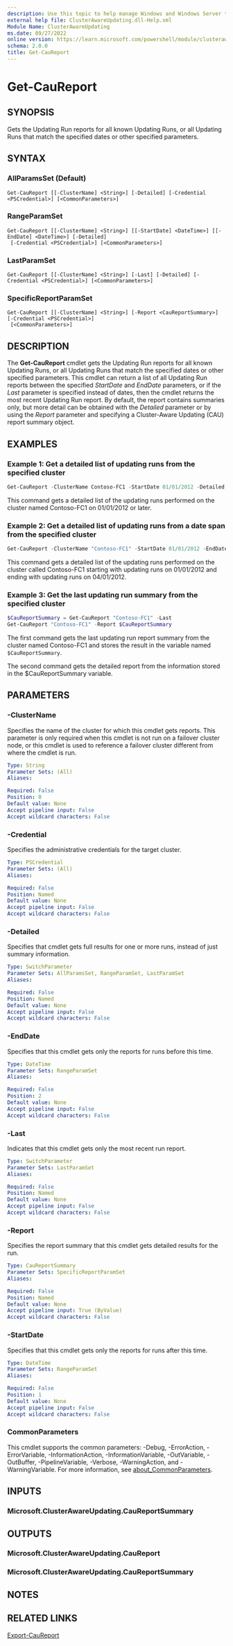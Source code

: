 ```yaml
---
description: Use this topic to help manage Windows and Windows Server technologies with Windows PowerShell.
external help file: ClusterAwareUpdating.dll-Help.xml
Module Name: ClusterAwareUpdating
ms.date: 09/27/2022
online version: https://learn.microsoft.com/powershell/module/clusterawareupdating/get-caureport?view=windowsserver2022-ps&wt.mc_id=ps-gethelp
schema: 2.0.0
title: Get-CauReport
---
```


# Get-CauReport

## SYNOPSIS
Gets the Updating Run reports for all known Updating Runs, or all Updating Runs that match the
specified dates or other specified parameters.

## SYNTAX

### AllParamsSet (Default)

```
Get-CauReport [[-ClusterName] <String>] [-Detailed] [-Credential <PSCredential>] [<CommonParameters>]
```

### RangeParamSet

```
Get-CauReport [[-ClusterName] <String>] [[-StartDate] <DateTime>] [[-EndDate] <DateTime>] [-Detailed]
 [-Credential <PSCredential>] [<CommonParameters>]
```

### LastParamSet

```
Get-CauReport [[-ClusterName] <String>] [-Last] [-Detailed] [-Credential <PSCredential>] [<CommonParameters>]
```

### SpecificReportParamSet

```
Get-CauReport [[-ClusterName] <String>] [-Report <CauReportSummary>] [-Credential <PSCredential>]
 [<CommonParameters>]
```

## DESCRIPTION

The **Get-CauReport** cmdlet gets the Updating Run reports for all known Updating Runs, or all
Updating Runs that match the specified dates or other specified parameters. This cmdlet can return a
list of all Updating Run reports between the specified *StartDate* and *EndDate* parameters, or if
the *Last* parameter is specified instead of dates, then the cmdlet returns the most recent Updating
Run report. By default, the report contains summaries only, but more detail can be obtained with the
*Detailed* parameter or by using the *Report* parameter and specifying a Cluster-Aware Updating
(CAU) report summary object.

## EXAMPLES

### Example 1: Get a detailed list of updating runs from the specified cluster

```powershell
Get-CauReport -ClusterName Contoso-FC1 -StartDate 01/01/2012 -Detailed
```

This command gets a detailed list of the updating runs performed on the cluster named Contoso-FC1 on
01/01/2012 or later.

### Example 2: Get a detailed list of updating runs from a date span from the specified cluster

```powershell
Get-CauReport -ClusterName "Contoso-FC1" -StartDate 01/01/2012 -EndDate 04/01/2012 -Detailed
```

This command gets a detailed list of the updating runs performed on the cluster called Contoso-FC1
starting with updating runs on 01/01/2012 and ending with updating runs on 04/01/2012.

### Example 3: Get the last updating run summary from the specified cluster

```powershell
$CauReportSummary = Get-CauReport "Contoso-FC1" -Last
Get-CauReport "Contoso-FC1" -Report $CauReportSummary
```

The first command gets the last updating run report summary from the cluster named Contoso-FC1 and
stores the result in the variable named `$CauReportSummary`.

The second command gets the detailed report from the information stored in the $CauReportSummary
variable.

## PARAMETERS

### -ClusterName

Specifies the name of the cluster for which this cmdlet gets reports. This parameter is only
required when this cmdlet is not run on a failover cluster node, or this cmdlet is used to reference
a failover cluster different from where the cmdlet is run.

```yaml
Type: String
Parameter Sets: (All)
Aliases: 

Required: False
Position: 0
Default value: None
Accept pipeline input: False
Accept wildcard characters: False
```

### -Credential

Specifies the administrative credentials for the target cluster.

```yaml
Type: PSCredential
Parameter Sets: (All)
Aliases: 

Required: False
Position: Named
Default value: None
Accept pipeline input: False
Accept wildcard characters: False
```

### -Detailed

Specifies that cmdlet gets full results for one or more runs, instead of just summary information.

```yaml
Type: SwitchParameter
Parameter Sets: AllParamsSet, RangeParamSet, LastParamSet
Aliases: 

Required: False
Position: Named
Default value: None
Accept pipeline input: False
Accept wildcard characters: False
```

### -EndDate

Specifies that this cmdlet gets only the reports for runs before this time.

```yaml
Type: DateTime
Parameter Sets: RangeParamSet
Aliases: 

Required: False
Position: 2
Default value: None
Accept pipeline input: False
Accept wildcard characters: False
```

### -Last

Indicates that this cmdlet gets only the most recent run report.

```yaml
Type: SwitchParameter
Parameter Sets: LastParamSet
Aliases: 

Required: False
Position: Named
Default value: None
Accept pipeline input: False
Accept wildcard characters: False
```

### -Report

Specifies the report summary that this cmdlet gets detailed results for the run.

```yaml
Type: CauReportSummary
Parameter Sets: SpecificReportParamSet
Aliases: 

Required: False
Position: Named
Default value: None
Accept pipeline input: True (ByValue)
Accept wildcard characters: False
```

### -StartDate

Specifies that this cmdlet gets only the reports for runs after this time.

```yaml
Type: DateTime
Parameter Sets: RangeParamSet
Aliases: 

Required: False
Position: 1
Default value: None
Accept pipeline input: False
Accept wildcard characters: False
```

### CommonParameters

This cmdlet supports the common parameters: -Debug, -ErrorAction, -ErrorVariable,
-InformationAction, -InformationVariable, -OutVariable, -OutBuffer, -PipelineVariable, -Verbose,
-WarningAction, and -WarningVariable. For more information, see
[about_CommonParameters](https://go.microsoft.com/fwlink/?LinkID=113216).

## INPUTS

### Microsoft.ClusterAwareUpdating.CauReportSummary

## OUTPUTS

### Microsoft.ClusterAwareUpdating.CauReport

### Microsoft.ClusterAwareUpdating.CauReportSummary

## NOTES

## RELATED LINKS

[Export-CauReport](./Export-CauReport.md)

